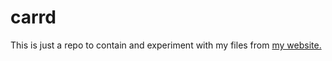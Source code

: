 # carrd
This is just a repo to contain and experiment with my files from [my website.](https://zetvue.carrd.co)
